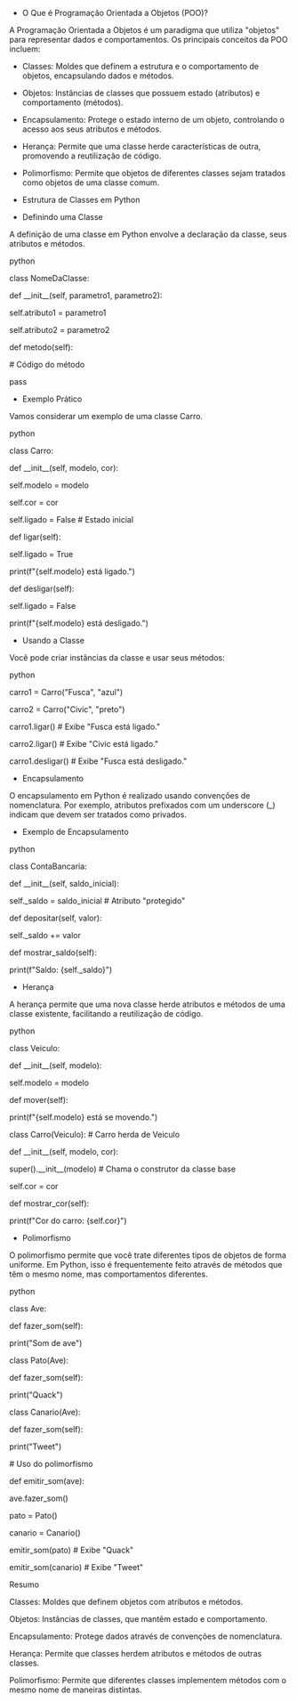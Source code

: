 ﻿* O Que é Programação Orientada a Objetos (POO)?

A Programação Orientada a Objetos é um paradigma que utiliza "objetos" para representar dados e comportamentos. Os principais conceitos da POO incluem:

* Classes: Moldes que definem a estrutura e o comportamento de objetos, encapsulando dados e métodos.

* Objetos: Instâncias de classes que possuem estado (atributos) e comportamento (métodos).

* Encapsulamento: Protege o estado interno de um objeto, controlando o acesso aos seus atributos e métodos.

* Herança: Permite que uma classe herde características de outra, promovendo a reutilização de código.

* Polimorfismo: Permite que objetos de diferentes classes sejam tratados como objetos de uma classe comum.



* Estrutura de Classes em Python

* Definindo uma Classe

A definição de uma classe em Python envolve a declaração da classe, seus atributos e métodos.

python


class NomeDaClasse:

def \_\_init\_\_(self, parametro1, parametro2):

self.atributo1 = parametro1

self.atributo2 = parametro2

def metodo(self):

\# Código do método

pass

* Exemplo Prático

Vamos considerar um exemplo de uma classe Carro.

python


class Carro:

def \_\_init\_\_(self, modelo, cor):

self.modelo = modelo

self.cor = cor

self.ligado = False  # Estado inicial

def ligar(self):

self.ligado = True

print(f"{self.modelo} está ligado.")

def desligar(self):

self.ligado = False

print(f"{self.modelo} está desligado.")

* Usando a Classe

Você pode criar instâncias da classe e usar seus métodos:

python


carro1 = Carro("Fusca", "azul")

carro2 = Carro("Civic", "preto")

carro1.ligar()  # Exibe "Fusca está ligado."

carro2.ligar()  # Exibe "Civic está ligado."

carro1.desligar()  # Exibe "Fusca está desligado."

* Encapsulamento

O encapsulamento em Python é realizado usando convenções de nomenclatura. Por exemplo, atributos prefixados com um underscore (\_) indicam que devem ser tratados como privados.

* Exemplo de Encapsulamento

python


class ContaBancaria:

def \_\_init\_\_(self, saldo\_inicial):

self.\_saldo = saldo\_inicial  # Atributo "protegido"

def depositar(self, valor):

self.\_saldo += valor

def mostrar\_saldo(self):

print(f"Saldo: {self.\_saldo}")

* Herança

A herança permite que uma nova classe herde atributos e métodos de uma classe existente, facilitando a reutilização de código.

python


class Veiculo:

def \_\_init\_\_(self, modelo):

self.modelo = modelo

def mover(self):

print(f"{self.modelo} está se movendo.")

class Carro(Veiculo):  # Carro herda de Veiculo

def \_\_init\_\_(self, modelo, cor):

super().\_\_init\_\_(modelo)  # Chama o construtor da classe base

self.cor = cor

def mostrar\_cor(self):

print(f"Cor do carro: {self.cor}")



* Polimorfismo

O polimorfismo permite que você trate diferentes tipos de objetos de forma uniforme. Em Python, isso é frequentemente feito através de métodos que têm o mesmo nome, mas comportamentos diferentes.

python


class Ave:

def fazer\_som(self):

print("Som de ave")

class Pato(Ave):

def fazer\_som(self):

print("Quack")

class Canario(Ave):

def fazer\_som(self):

print("Tweet")

\# Uso do polimorfismo

def emitir\_som(ave):

ave.fazer\_som()

pato = Pato()

canario = Canario()

emitir\_som(pato)    # Exibe "Quack"

emitir\_som(canario) # Exibe "Tweet"

Resumo

Classes: Moldes que definem objetos com atributos e métodos.

Objetos: Instâncias de classes, que mantêm estado e comportamento.

Encapsulamento: Protege dados através de convenções de nomenclatura.

Herança: Permite que classes herdem atributos e métodos de outras classes.

Polimorfismo: Permite que diferentes classes implementem métodos com o mesmo nome de maneiras distintas.
